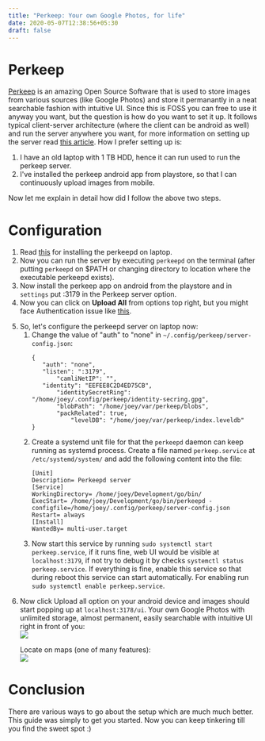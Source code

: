 ```yaml
---
title: "Perkeep: Your own Google Photos, for life"
date: 2020-05-07T12:38:56+05:30
draft: false
---
```

# Perkeep
[Perkeep](https://perkeep.org/) is an amazing Open Source Software that is used to store images from various sources (like Google Photos) and store it permanantly in a neat searchable fashion with intuitive UI. Since this is FOSS you can free to use it anyway you want, but the question is how do you want to set it up. It follows typical client-server architecture (where the client can be android as well) and run the server anywhere you want, for more information on setting up the server read [this article](https://perkeep.org/doc/server-config). 
How I prefer setting up is:  
1) I have an old laptop with 1 TB HDD, hence it can run used to run the perkeep server.  
2) I've installed the perkeep android app from playstore, so that I can continuously upload images from mobile.  

Now let me explain in detail how did I follow the above two steps.  

# Configuration

1.  Read [this](https://perkeep.org/download#getting-started) for installing the perkeepd on laptop.   
2.  Now you can run the server by executing `perkeepd` on the terminal (after putting `perkeepd` on $PATH or changing directory to location where the executable perkeepd exists).  
3.  Now install the perkeep app on android from the playstore and in `settings` put <ip-of-laptop>:3179 in the Perkeep server option.  
4.  Now you can click on **Upload All** from options top right, but you might face Authentication issue like [this](https://github.com/perkeep/perkeep/issues/1308#issuecomment-624798442).    
5) So, let's configure the perkeepd server on laptop now:    
	1.  Change the value of "auth" to "none" in `~/.config/perkeep/server-config.json`:   
		```
		{
 		   "auth": "none",
   		   "listen": ":3179",
    		   "camliNetIP": "",
   		   "identity": "EEFEE8C2D4ED75CB",
    		   "identitySecretRing": "/home/joey/.config/perkeep/identity-secring.gpg",
    		   "blobPath": "/home/joey/var/perkeep/blobs",
    		   "packRelated": true,
    	           "levelDB": "/home/joey/var/perkeep/index.leveldb"
		}
		```
	2.  Create a systemd unit file for that the `perkeepd` daemon can keep running as systemd process. Create a file named `perkeep.service` at `/etc/systemd/system/` and add the following content into the file:    
		```
		[Unit]
		Description= Perkeepd server
		[Service]
		WorkingDirectory= /home/joey/Development/go/bin/
		ExecStart= /home/joey/Development/go/bin/perkeepd -configfile=/home/joey/.config/perkeep/server-config.json
		Restart= always
		[Install]
		WantedBy= multi-user.target
		```
	3.  Now start this service by running `sudo systemctl start perkeep.service`, if it runs fine, web UI would be visible at `localhost:3179`, if not try to debug it by checks `systemctl status perkeep.service`. If everything is fine, enable this service so that during reboot this service can start automatically. For enabling run `sudo systemctl enable perkeep.service`.    
	
6.  Now click Upload all option on your android device and images should start popping up at `localhost:3178/ui`. Your own Google Photos with unlimited storage, almost permanent, easily searchable with intuitive UI right in front of you:   
	 ![](/images/2020-05-07-16-35-17.png)  

	 Locate on maps (one of many features):  
	 ![](/images/2020-05-07-16-36-26.png)


# Conclusion		
There are various ways to go about the setup which are much much better. This guide was simply to get you started. Now you can keep tinkering till you find the sweet spot :)  

